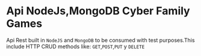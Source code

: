 # Api NodeJs,MongoDB Cyber Family Games
Api Rest built in `NodeJS` and `MongoDB` to be consumed with test purposes.This include HTTP CRUD methods like: `GET`,`POST`,`PUT` y `DELETE`

